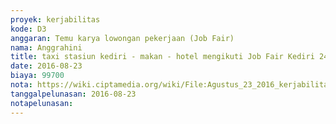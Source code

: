 ```yaml
---
proyek: kerjabilitas
kode: D3
anggaran: Temu karya lowongan pekerjaan (Job Fair)
nama: Anggrahini
title: taxi stasiun kediri - makan - hotel mengikuti Job Fair Kediri 24 - 25 Agustus 2016
date: 2016-08-23
biaya: 99700
nota: https://wiki.ciptamedia.org/wiki/File:Agustus_23_2016_kerjabilitas_D3_taxi_stasiun_makan_hotel_jobfair_kediri_inok.jpg
tanggalpelunasan: 2016-08-23
notapelunasan:
---
```

